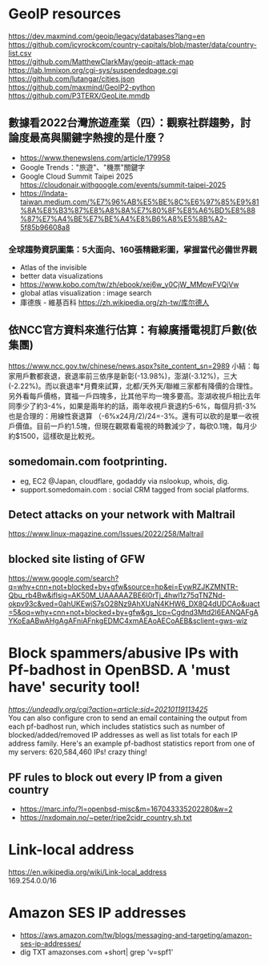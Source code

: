 # GeoIP resources
https://dev.maxmind.com/geoip/legacy/databases?lang=en <br>
https://github.com/icyrockcom/country-capitals/blob/master/data/country-list.csv <br>
https://github.com/MatthewClarkMay/geoip-attack-map <br>
https://lab.lmnixon.org/cgi-sys/suspendedpage.cgi <br>
https://github.com/lutangar/cities.json <br>
https://github.com/maxmind/GeoIP2-python <br>
https://github.com/P3TERX/GeoLite.mmdb
## 數據看2022台灣旅遊產業（四）：觀察社群趨勢，討論度最高與關鍵字熱搜的是什麼？
 - https://www.thenewslens.com/article/179958
 - Google Trends："旅遊"、"機票"關鍵字
 - Google Cloud Summit Taipei 2025 https://cloudonair.withgoogle.com/events/summit-taipei-2025
 - https://lndata-taiwan.medium.com/%E7%96%AB%E5%BE%8C%E6%97%85%E9%81%8A%E8%B3%87%E8%A8%8A%E7%80%8F%E8%A6%BD%E8%88%87%E7%A4%BE%E7%BE%A4%E8%B6%A8%E5%8B%A2-5f85b96608a8
### 全球趨勢資訊圖集：5大面向、160張精緻彩圖，掌握當代必備世界觀 
 - Atlas of the invisible
 - better data visualizations 
 - https://www.kobo.com/tw/zh/ebook/xej6w_y0CjW_MMpwFVQjVw 
 - global atlas visualization : image search
 - 庫德族 - 維基百科 https://zh.wikipedia.org/zh-tw/库尔德人
## 依NCC官方資料來進行估算：有線廣播電視訂戶數(依集團) 
https://www.ncc.gov.tw/chinese/news.aspx?site_content_sn=2989
小結：每家用戶數都衰退，衰退率前三依序是新彰(-13.98%)，澎湖(-3.12%)，三大(-2.22%)。而以衰退率*月費來試算，北都/天外天/聯維三家都有降價的合理性。另外看每戶價格，寶福一戶四塊多，比其他平均一塊多要高。澎湖收視戶相比去年同季少了約3-4%，如果是兩年約的話，兩年收視戶衰退約5-6%，每個月抓-3%也是合理的：用線性衰退算 （-6%x24月/2)/24=-3%。還有可以砍的是單一收視戶價值。目前一戶約1.5塊，但現在觀眾看電視的時數減少了，每砍0.1塊，每月少約$1500，這樣砍是比較兇。
## somedomain.com footprinting.
 - eg, EC2 @Japan, cloudflare, godaddy via nslookup, whois, dig.
 - support.somedomain.com : social CRM tagged from social platforms.
## Detect attacks on your network with Maltrail
https://www.linux-magazine.com/Issues/2022/258/Maltrail
## blocked site listing of GFW
https://www.google.com/search?q=why+cnn+not+blocked+by+gfw&source=hp&ei=EywRZJKZMNTR-Qbu_rb4Bw&iflsig=AK50M_UAAAAAZBE6I0rTj_4hwl1z75qTNZNd-okpv93c&ved=0ahUKEwjS7sO28Nz9AhXUaN4KHW6_DX8Q4dUDCAo&uact=5&oq=why+cnn+not+blocked+by+gfw&gs_lcp=Cgdnd3Mtd2l6EANQAFgAYKoEaABwAHgAgAFniAFnkgEDMC4xmAEAoAECoAEB&sclient=gws-wiz

# Block spammers/abusive IPs with Pf-badhost in OpenBSD. A 'must have' security tool!
<i>https://undeadly.org/cgi?action=article;sid=20210119113425</i><br>
You can also configure cron to send an email containing the output from each pf-badhost run, which includes statistics such as number of blocked/added/removed IP addresses as well as list totals for each IP address family. Here's an example pf-badhost statistics report from one of my servers: 620,584,460 IPs! crazy thing!
## PF rules to block out every IP from a given country 
 - https://marc.info/?l=openbsd-misc&m=167043335202280&w=2
 - https://nxdomain.no/~peter/ripe2cidr_country.sh.txt
# Link-local address
https://en.wikipedia.org/wiki/Link-local_address <br>
169.254.0.0/16 
# Amazon SES IP addresses
- https://aws.amazon.com/tw/blogs/messaging-and-targeting/amazon-ses-ip-addresses/
- dig TXT amazonses.com +short| grep 'v=spf1'
